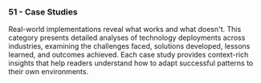 ### 51 - Case Studies

Real-world implementations reveal what works and what doesn't. This category presents detailed analyses of technology deployments across industries, examining the challenges faced, solutions developed, lessons learned, and outcomes achieved. Each case study provides context-rich insights that help readers understand how to adapt successful patterns to their own environments.
